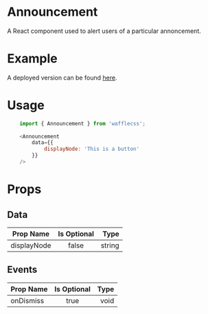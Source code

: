 # Announcement

A React component used to alert users of a particular annoncement.

# Example

A deployed version can be found [here](https://wafflecss-jithinqw.vercel.app/?path=/docs/announcement--annocement-default).

# Usage

```javascript
    import { Announcement } from 'wafflecss';
    
    <Announcement
        data={{
            displayNode: 'This is a button'
        }}
    />
```

# Props

## Data
| Prop Name   |Is Optional    |  Type |
|----------|:-------------:|------:|
| displayNode |  false | string |

## Events

| Prop Name   |      Is Optional       |  Type |
|----------|:-------------:|------:|
| onDismiss |  true | void |


